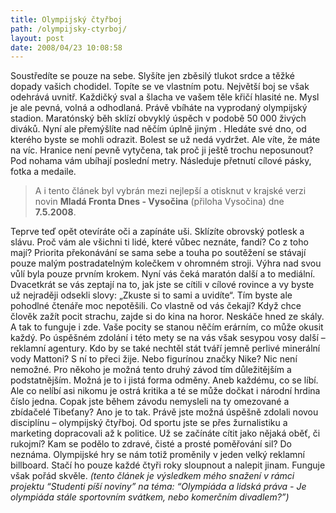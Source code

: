 ```yaml
---
title: Olympijský čtyřboj
path: /olympijsky-ctyrboj/
layout: post
date: 2008/04/23 10:08:58
---
```


Soustředíte se pouze na sebe. Slyšíte jen zběsilý tlukot srdce a těžké dopady vašich chodidel. Topíte se ve vlastním potu. Největší boj se však odehrává uvnitř. Každičký sval a šlacha ve vašem těle křičí hlasité ne. Mysl je ale pevná, volná a odhodlaná. Právě vbíháte na vyprodaný olympijský stadion. Maratónský běh sklízí obvyklý úspěch v podobě 50 000 živých diváků. Nyní ale přemýšlíte nad něčím úplně jiným . Hledáte své dno, od kterého byste se mohli odrazit. Bolest se už nedá vydržet. Ale víte, že máte na víc. Hranice není pevně vytyčena, tak proč ji ještě trochu neposunout? Pod nohama vám ubíhají poslední metry. Následuje přetnutí cílové pásky, fotka a medaile. 

> A i tento článek byl vybrán mezi nejlepší a otisknut v krajské verzi novin **Mladá Fronta Dnes - Vysočina** (přiloha Vysočina) dne **7.5.2008**.

Teprve teď opět otevíráte oči a zapínáte uši. Sklízíte obrovský potlesk a slávu. Proč vám ale všichni ti lidé, které vůbec neznáte, fandí? Co z toho mají? Priorita překonávání se sama sebe a touha po soutěžení se stávají pouze malým postradatelným kolečkem v ohromném stroji. Výhra nad svou vůlí byla pouze prvním krokem. Nyní vás čeká maratón další a to mediální. Dvacetkrát se vás zeptají na to, jak jste se cítili v cílové rovince a vy byste už nejraději odsekli slovy: „Zkuste si to sami a uvidíte“. Tím byste ale pohodlné čtenáře moc nepotěšili. Co vlastně od vás čekají? Když chce člověk zažít pocit strachu, zajde si do kina na horor. Neskáče hned ze skály. A tak to funguje i zde. Vaše pocity se stanou něčím erárním, co může okusit každý. Po úspěšném zdolání i této mety se na vás však sesypou vosy další – reklamní agentury. Kdo by se také nechtěl stát tváří jemně perlivé minerální vody Mattoni? S ní to přeci žije. Nebo figurínou značky Nike? Nic není nemožné. Pro někoho je možná tento druhý závod tím důležitějším a podstatnějším. Možná je to i jistá forma odměny. Aneb každému, co se líbí. Ale co nelíbí asi nikomu je ostrá kritika a té se může dočkat i národní hrdina číslo jedna. Copak jste během závodu nemysleli na ty omezované a zbídačelé Tibeťany? Ano je to tak. Právě jste možná úspěšně zdolali novou disciplínu – olympijský čtyřboj. Od sportu jste se přes žurnalistiku a marketing dopracovali až k politice. Už se začínáte cítit jako nějaká oběť, či rukojmí? Kam se podělo to zdravé, čisté a prosté poměřování sil? Do neznáma. Olympijské hry se nám totiž proměnily v jeden velký reklamní billboard. Stačí ho pouze každé čtyři roky sloupnout a nalepit jinam. Funguje však pořád skvěle. _(tento článek je výsledkem mého snažení v rámci projektu “Studenti píší noviny” na téma: “Olympiáda a lidská práva - Je olympiáda stále sportovním svátkem, nebo komerčním divadlem?”)_